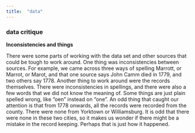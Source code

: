 ```yaml
---
title:  "data"
---
```

### data critique

**Inconsistencies and things**

There were some parts of working with the data set and other sources that could be tough to work around. One thing was inconsistencies between sources. For example, we came across three ways of spelling Marrott, or Marrot, or Marot, and that one source says John Camm died in 1779, and two others say 1778. Another thing to work around were the records themselves. There were inconsistencies in spellings, and there were also a few words that we did not know the meaning of. Some things are just plain spelled wrong, like “oen” instead on “one”. An odd thing that caught our attention is that from 1778 onwards, all the records were recorded from the county. There were none from Yorktown or Williamsburg. It is odd that there were none in these two cities, so it makes us wonder if there might be a mistake in the record keeping. Perhaps that is just how it happened.
